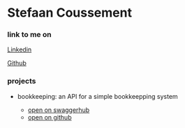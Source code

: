 # Stefaan Coussement

### link to me on

[Linkedin](https://www.linkedin.com/in/stefaan-coussement--software-engineering--cloud-computing--genesys-routing/)

[Github](https://github.com/stefaanc)

### projects

- bookkeeping: an API for a simple bookkeepping system

  - [open on swaggerhub](https://app.swaggerhub.com/apis/stefaanc/bookkeeping/v1)
  - [open on github](https://github.com/stefaanc/bookkeeping)
